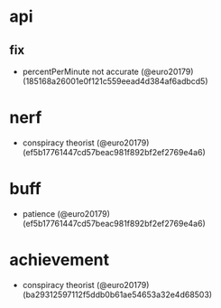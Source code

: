 # api

## fix

* percentPerMinute not accurate (@euro20179) (185168a26001e0f121c559eead4d384af6adbcd5)


# nerf

* conspiracy theorist (@euro20179) (ef5b17761447cd57beac981f892bf2ef2769e4a6)


# buff

* patience (@euro20179) (ef5b17761447cd57beac981f892bf2ef2769e4a6)


# achievement

* conspiracy theorist (@euro20179) (ba29312597112f5ddb0b61ae54653a32e4d68503)


